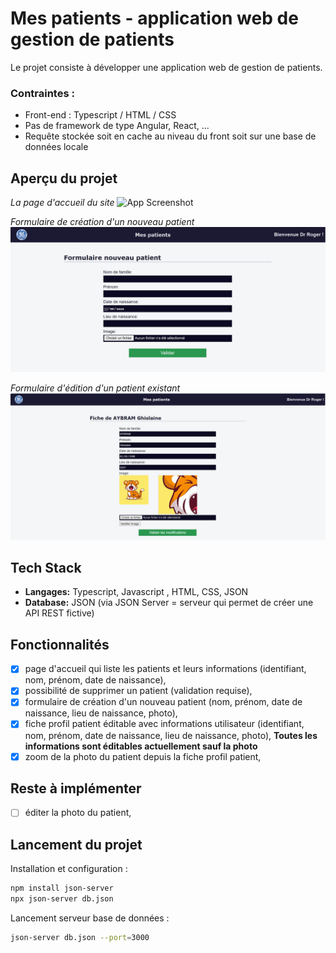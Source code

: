 # Mes patients - application web de gestion de patients

Le projet consiste à développer une application web de gestion de patients. 
### Contraintes : 
- Front-end : Typescript / HTML / CSS
- Pas de framework de type Angular, React, ...
- Requête stockée soit en cache au niveau du front soit sur une base de données locale

## Aperçu du projet

*La page d'accueil du site*
![App Screenshot](/screen/app_gestion_accueil.png)

*Formulaire de création d'un nouveau patient*
![App Screenshot](/screen/app_gestion_patients_nouveau_patient.png)

*Formulaire d'édition d'un patient existant*
![App Screenshot](/screen/app_gestion_edition_patient.png)

## Tech Stack

- **Langages:** Typescript, Javascript , HTML, CSS, JSON
- **Database:** JSON (via JSON Server = serveur qui permet de créer une API REST fictive)

## Fonctionnalités

- [X] page d'accueil qui liste les patients et leurs informations (identifiant, nom, prénom, date de naissance),
- [X] possibilité de supprimer un patient (validation requise),
- [X] formulaire de création d'un nouveau patient (nom, prénom, date de naissance, lieu de naissance, photo),
- [X] fiche profil patient éditable avec informations utilisateur (identifiant, nom, prénom, date de naissance, lieu de naissance, photo),
**Toutes les informations sont éditables actuellement sauf la photo**
- [X] zoom de la photo du patient depuis la fiche profil patient,

## Reste à implémenter

- [ ] éditer la photo du patient,
      
## Lancement du projet

Installation et configuration :

```bash
npm install json-server
npx json-server db.json
```

Lancement serveur base de données :

```bash
json-server db.json --port=3000
```
